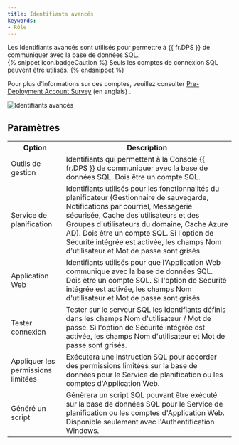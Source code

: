 ```yaml
---
title: Identifiants avancés
keywords:
- Rôle
---
```

Les Identifiants avancés sont utilisés pour permettre à {{ fr.DPS }} de communiquer avec la base de données SQL.  
{% snippet icon.badgeCaution %} 
Seuls les comptes de connexion SQL peuvent être utilisés. 
{% endsnippet %}
 
Pour plus d'informations sur ces comptes, veuillez consulter [Pre-Deployment Account Survey](/kb/devolutions-server/knowledge-base/pre-deployment-account-survey/) (en anglais) .  

![Identifiants avancés](https://webdevolutions.azureedge.net/docs/fr/server/ServerOp4032.png) 

## Paramètres 

<table>
	<tr>
		<th>
Option 
		</th>
		<th>
Description 
		</th>
	</tr>
	<tr>
		<td>
Outils de gestion 
		</td>
		<td>
Identifiants qui permettent à la Console {{ fr.DPS }} de communiquer avec la base de données SQL. Dois être un compte SQL. 
		</td>
	</tr>
	<tr>
		<td>
Service de planification 
		</td>
		<td>
Identifiants utilisés pour les fonctionnalités du planificateur (Gestionnaire de sauvegarde, Notifications par courriel, Messagerie sécurisée, Cache des utilisateurs et des Groupes d'utilisateurs du domaine, Cache Azure AD). Dois être un compte SQL. Si l'option de Sécurité intégrée est activée, les champs Nom d'utilisateur et Mot de passe sont grisés. 
		</td>
	</tr>
	<tr>
		<td>
Application Web 
		</td>
		<td>
Identifiants utilisés pour que l'Application Web communique avec la base de données SQL. Dois être un compte SQL. Si l'option de Sécurité intégrée est activée, les champs Nom d'utilisateur et Mot de passe sont grisés. 
		</td>
	</tr>
	<tr>
		<td>
Tester connexion 
		</td>
		<td>
Tester sur le serveur SQL les identifiants définis dans les champs Nom d'utilisateur / Mot de passe. Si l'option de Sécurité intégrée est activée, les champs Nom d'utilisateur et Mot de passe sont grisés. 
		</td>
	</tr>
	<tr>
		<td>
Appliquer les permissions limitées 
		</td>
		<td>
Exécutera une instruction SQL pour accorder des permissions limitées sur la base de données pour le Service de planification ou les comptes d'Application Web. 
		</td>
	</tr>
	<tr>
		<td>
Généré un script 
		</td>
		<td>
Génèrera un script SQL pouvant être exécuté sur la base de données SQL pour le Service de planification ou les comptes d'Application Web. Disponible seulement avec l'Authentification Windows. 
		</td>
	</tr>
</table>


